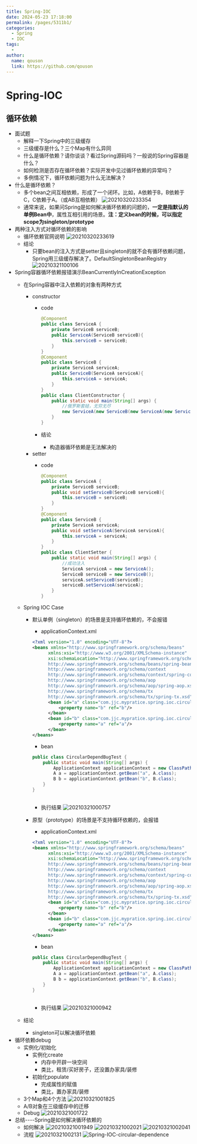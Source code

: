 ```yaml
---
title: Spring-IOC
date: 2024-05-23 17:18:00
permalink: /pages/5311b1/
categories:
  - Spring
  - IOC
tags:
  - 
author: 
  name: qouson
  link: https://github.com/qouson
---
```

# Spring-IOC

## 循环依赖

- 面试题
  - 解释一下Spring中的三级缓存
  - 三级缓存是什么？三个Map有什么异同
  - 什么是循环依赖？请你谈谈？看过Spring源码吗？一般说的Spring容器是什么？
  - 如何检测是否存在循环依赖？实际开发中见过循环依赖的异常吗？
  - 多例情况下，循环依赖问题为什么无法解决？
- 什么是循环依赖？
  - 多个bean之间互相依赖，形成了一个闭环。比如，A依赖于B，B依赖于C，C依赖于A。（或AB互相依赖）
  ![20210320233354](https://cdn.jsdelivr.net/gh/qouson/my-pic-bed/pic/20210320233354.png)
  - 通常来说，如果问Spring是如何解决循环依赖的问题的，**一定是指默认的单例Bean中**，属性互相引用的场景。**注：定义bean的时候，可以指定scope为singleton/prototype**
- 两种注入方式对循环依赖的影响
  - 循环依赖官网说明
  ![20210320233619](https://cdn.jsdelivr.net/gh/qouson/my-pic-bed/pic/20210320233619.png)
  - 结论
    - 只要bean的注入方式是setter且singleton的就不会有循环依赖问题，Spring用三级缓存解决了。DefaultSingletonBeanRegistry
    ![20210321100106](https://cdn.jsdelivr.net/gh/qouson/my-pic-bed/pic/20210321100106.png)
- Spring容器循环依赖报错演示BeanCurrentlyInCreationException
  - 在Spring容器中注入依赖的对象有两种方式
    - constructor
      - code

        ```java
        @Component
        public class ServiceA {
            private ServiceB serviceB;
            public ServiceA(ServiceB serviceB){
                this.serviceB = serviceB;
            }
        }
        @Component
        public class ServiceB {
            private ServiceA serviceA;
            public ServiceB(ServiceA serviceA){
                this.serviceA = serviceA;
            }
        }
        public class ClientConstructor {
            public static void main(String[] args) {
                //俄罗斯套娃，无穷无尽
                new ServiceA(new ServiceB(new ServiceA(new ServiceB())));
            }
        }
        ```

      - 结论
        - 构造器循环依赖是无法解决的
    - setter
      - code

        ```java
        @Component
        public class ServiceA {
            private ServiceB serviceB;
            public void setServiceB(ServiceB serviceB){
                this.serviceB = serviceB;
            }
        }
        @Component
        public class ServiceB {
            private ServiceA serviceA;
            public void setServiceA(ServiceA serviceA){
                this.serviceA = serviceA;
            }
        }
        public class ClientSetter {
            public static void main(String[] args) {
                //成功注入
                ServiceA serviceA = new ServiceA();
                ServiceB serviceB = new ServiceB();
                serviceA.setServiceB(serviceB);
                serviceB.setServiceA(serviceA);
            }
        }
        ```

  - Spring IOC Case
    - 默认单例（singleton）的场景是支持循环依赖的，不会报错
      - applicationContext.xml

      ```xml
      <?xml version="1.0" encoding="UTF-8"?>
      <beans xmlns="http://www.springframework.org/schema/beans"
            xmlns:xsi="http://www.w3.org/2001/XMLSchema-instance"
            xsi:schemaLocation="http://www.springframework.org/schema/beans
            http://www.springframework.org/schema/beans/spring-beans.xsd
            http://www.springframework.org/schema/context
            http://www.springframework.org/schema/context/spring-context.xsd
            http://www.springframework.org/schema/aop
            http://www.springframework.org/schema/aop/spring-aop.xsd
            http://www.springframework.org/schema/tx
            http://www.springframework.org/schema/tx/spring-tx.xsd">
            <bean id="a" class="com.jjc.mypratice.spring.ioc.circulardepend.A">
                <property name="b" ref="b"/>
            </bean>
            <bean id="b" class="com.jjc.mypratice.spring.ioc.circulardepend.B">
                <property name="a" ref="a"/>
            </bean>
      </beans>
      ```

      - bean

      ```java
      public class CircularDependBugTest {
          public static void main(String[] args) {
              ApplicationContext applicationContext = new ClassPathXmlApplicationContext("applicationContext.xml");
              A a = applicationContext.getBean("a", A.class);
              B b = applicationContext.getBean("b", B.class);
          }
      }
        
      ````  

      - 执行结果
      ![20210321000757](https://cdn.jsdelivr.net/gh/qouson/my-pic-bed/pic/20210321000757.png)

    - 原型（prototype）的场景是不支持循环依赖的，会报错
      - applicationContext.xml

      ```xml
      <?xml version="1.0" encoding="UTF-8"?>
      <beans xmlns="http://www.springframework.org/schema/beans"
            xmlns:xsi="http://www.w3.org/2001/XMLSchema-instance"
            xsi:schemaLocation="http://www.springframework.org/schema/beans
            http://www.springframework.org/schema/beans/spring-beans.xsd
            http://www.springframework.org/schema/context
            http://www.springframework.org/schema/context/spring-context.xsd
            http://www.springframework.org/schema/aop
            http://www.springframework.org/schema/aop/spring-aop.xsd
            http://www.springframework.org/schema/tx
            http://www.springframework.org/schema/tx/spring-tx.xsd">
            <bean id="a" class="com.jjc.mypratice.spring.ioc.circulardepend.A" scope="prototype">
                <property name="b" ref="b"/>
            </bean>
            <bean id="b" class="com.jjc.mypratice.spring.ioc.circulardepend.B" scope="prototype">
                <property name="a" ref="a"/>
            </bean>
      </beans>
      ```

      - bean

      ```java
      public class CircularDependBugTest {
          public static void main(String[] args) {
              ApplicationContext applicationContext = new ClassPathXmlApplicationContext("applicationContext.xml");
              A a = applicationContext.getBean("a", A.class);
              B b = applicationContext.getBean("b", B.class);
          }
      }
        
      ````  

      - 执行结果
      ![20210321000942](https://cdn.jsdelivr.net/gh/qouson/my-pic-bed/pic/20210321000942.png)
  - 结论
    - singleton可以解决循环依赖
- 循环依赖debug
  - 实例化/初始化
    - 实例化create
      - 内存中开辟一块空间
      - 类比，租赁/买好房子，还没置办家具/装修
    - 初始化populate
      - 完成属性的赋值
      - 类比，置办家具/装修
  - 3个Map和4个方法
  ![20210321001825](https://cdn.jsdelivr.net/gh/qouson/my-pic-bed/pic/20210321001825.png)
  - A/B对象在三级缓存中的迁移
  - Debug
  ![20210321001722](https://cdn.jsdelivr.net/gh/qouson/my-pic-bed/pic/20210321001722.png)
- 总结----Spring是如何解决循环依赖的
  - 如何解决
  ![20210321001949](https://cdn.jsdelivr.net/gh/qouson/my-pic-bed/pic/20210321001949.png)
  ![20210321002021](https://cdn.jsdelivr.net/gh/qouson/my-pic-bed/pic/20210321002021.png)
  ![20210321002041](https://cdn.jsdelivr.net/gh/qouson/my-pic-bed/pic/20210321002041.png)
  - 流程
  ![20210321002131](https://cdn.jsdelivr.net/gh/qouson/my-pic-bed/pic/20210321002131.png)
  ![Spring-IOC-circular-dependence](https://cdn.jsdelivr.net/gh/qouson/my-pic-bed/pic/Spring-IOC-circular-dependence.png)
